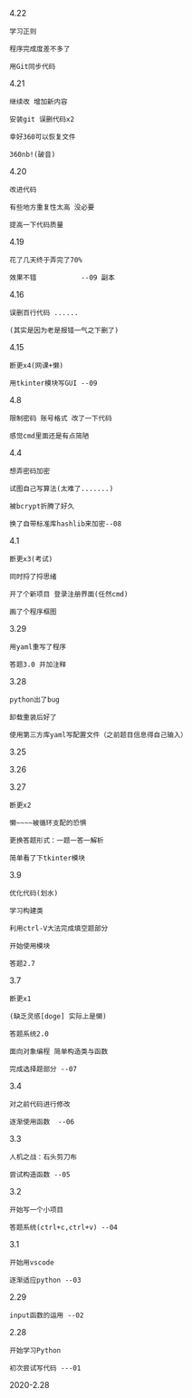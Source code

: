 4.22

    学习正则

    程序完成度差不多了

    用Git同步代码    


4.21

    继续改 增加新内容

    安装git 误删代码x2 

    幸好360可以恢复文件

    360nb!(破音)


4.20

    改进代码

    有些地方重复性太高 没必要

    提高一下代码质量


4.19

    花了几天终于弄完了70%

    效果不错           --09 副本    


4.16

    误删百行代码 ......

    (其实是因为老是报错一气之下删了)


4.15

    断更x4(网课+懒)

    用tkinter模块写GUI --09


4.8

    限制密码 账号格式 改了一下代码

    感觉cmd里面还是有点简陋 


4.4

    想弄密码加密

    试图自己写算法(太难了.......)

    被bcrypt折腾了好久

    换了自带标准库hashlib来加密--08


4.1

    断更x3(考试)

    同时捋了捋思绪
    
    开了个新项目 登录注册界面(任然cmd)

    画了个程序框图
    

3.29

    用yaml重写了程序

    答题3.0 并加注释


3.28

    python出了bug

    卸载重装后好了

    使用第三方库yaml写配置文件（之前题目信息得自己输入）


3.25 

3.26 

3.27

    断更x2

    懒~~~~被循环支配的恐惧

    更换答题形式：一题一答一解析

    简单看了下tkinter模块


3.9

    优化代码(划水)

    学习构建类

    利用ctrl-V大法完成填空题部分

    开始使用模块

    答题2.7


3.7

    断更x1
    
    (缺乏灵感[doge] 实际上是懒)

    答题系统2.0

    面向对象编程 简单构造类与函数

    完成选择题部分 --07


3.4

    对之前代码进行修改

    逐渐使用函数  --06


3.3

    人机之战：石头剪刀布

    尝试构造函数 --05


3.2

    开始写一个小项目

    答题系统(ctrl+c,ctrl+v) --04


3.1

    开始用vscode

    逐渐适应python --03


2.29

    input函数的运用 --02


2.28

    开始学习Python

    初次尝试写代码 ---01


2020-2.28




